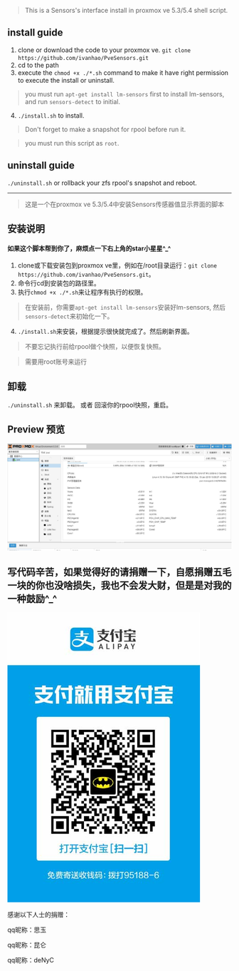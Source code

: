 >This is a Sensors's interface install in proxmox ve 5.3/5.4 shell script.

## install guide ##

1. clone or download the code to your proxmox ve. `git clone https://github.com/ivanhao/PveSensors.git`
2. cd to the path
3. execute the `chmod +x ./*.sh` command to make it have right permission to execute the install or uninstall.
>you must run `apt-get install lm-sensors` first to install lm-sensors, and run `sensors-detect` to initial.
4. `./install.sh` to install.
> Don't forget to make a snapshot for rpool before run it.

> you must run this script as `root`.

## uninstall guide ##
`./uninstall.sh`
or
rollback your zfs rpool's snapshot and reboot.


***

>这是一个在proxmox ve 5.3/5.4中安装Sensors传感器值显示界面的脚本

## 安装说明 ##
#### 如果这个脚本帮到你了，麻烦点一下右上角的star小星星^_^

1. clone或下载安装包到proxmox ve里，例如在/root目录运行：`git clone https://github.com/ivanhao/PveSensors.git`。
2. 命令行cd到安装包的路径里。
3. 执行`chmod +x ./*.sh`来让程序有执行的权限。
> 在安装前，你需要`apt-get install lm-sensors`安装好lm-sensors, 然后`sensors-detect`来初始化一下。
4. `./install.sh`来安装，根据提示很快就完成了。然后刷新界面。
> 不要忘记执行前给rpool做个快照，以便恢复快照。

> 需要用root账号来运行

## 卸载 ##

`./uninstall.sh` 来卸载。
或者
回滚你的rpool快照，重启。

##  Preview 预览 ##
![preview](./preview.jpg)
## 写代码辛苦，如果觉得好的请捐赠一下，自愿捐赠五毛一块的你也没啥损失，我也不会发大财，但是是对我的一种鼓励^_^
![pay](./pay.jpg)

感谢以下人士的捐赠：

qq昵称：思玉

qq昵称：昆仑

qq昵称：deNyC
